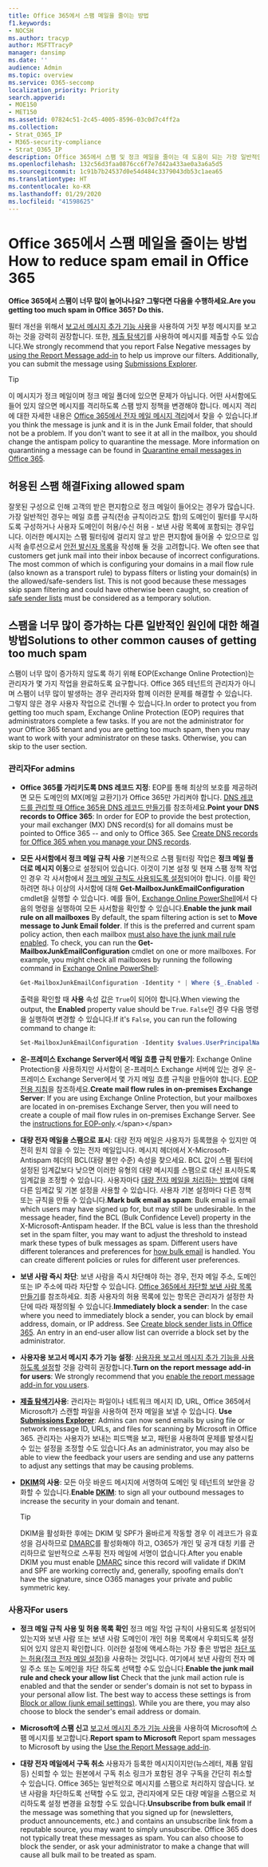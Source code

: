 ```yaml
---
title: Office 365에서 스팸 메일을 줄이는 방법
f1.keywords:
- NOCSH
ms.author: tracyp
author: MSFTTracyP
manager: dansimp
ms.date: ''
audience: Admin
ms.topic: overview
ms.service: O365-seccomp
localization_priority: Priority
search.appverid:
- MOE150
- MET150
ms.assetid: 07824c51-2c45-4005-8596-03c0d7c4ff2a
ms.collection:
- Strat_O365_IP
- M365-security-compliance
- Strat_O365_IP
description: Office 365에서 스팸 및 정크 메일을 줄이는 데 도움이 되는 가장 일반적인 방법을 알아봅니다.
ms.openlocfilehash: 132c56d3faa0876cc6f7e7d42a433ae0a3a6a5d5
ms.sourcegitcommit: 1c91b7b24537d0e54d484c3379043db53c1aea65
ms.translationtype: HT
ms.contentlocale: ko-KR
ms.lasthandoff: 01/29/2020
ms.locfileid: "41598625"
---
```

# <a name="how-to-reduce-spam-email-in-office-365"></a><span data-ttu-id="8f238-103">Office 365에서 스팸 메일을 줄이는 방법</span><span class="sxs-lookup"><span data-stu-id="8f238-103">How to reduce spam email in Office 365</span></span>

 <span data-ttu-id="8f238-104">**Office 365에서 스팸이 너무 많이 늘어나나요? 그렇다면 다음을 수행하세요.**</span><span class="sxs-lookup"><span data-stu-id="8f238-104">**Are you getting too much spam in Office 365? Do this.**</span></span>

<span data-ttu-id="8f238-p101">필터 개선을 위해서 [보고서 메시지 추가 기능 사용](https://support.office.com/article/b5caa9f1-cdf3-4443-af8c-ff724ea719d2)을 사용하여 거짓 부정 메시지를 보고하는 것을 강력히 권장합니다. 또한, [제출 탐색기](admin-submission.md)를 사용하여 메시지를 제출할 수도 있습니다.</span><span class="sxs-lookup"><span data-stu-id="8f238-p101">We strongly recommend that you report False Negative messages by [using the Report Message add-in](https://support.office.com/article/b5caa9f1-cdf3-4443-af8c-ff724ea719d2) to help us improve our filters. Additionally, you can submit the message using [Submissions Explorer](admin-submission.md).</span></span>

> [!TIP]
> <span data-ttu-id="8f238-p102">이 메시지가 정크 메일이며 정크 메일 폴더에 있으면 문제가 아닙니다. 어떤 사서함에도 들어 있지 않으면 메시지를 격리하도록 스팸 방지 정책을 변경해야 합니다. 메시지 격리에 대한 자세한 내용은 [Office 365에서 전자 메일 메시지 격리](quarantine-email-messages.md)에서 찾을 수 있습니다.</span><span class="sxs-lookup"><span data-stu-id="8f238-p102">If you think the message is junk and it is in the Junk Email folder, that should not be a problem. If you don't want to see it at all in the mailbox, you should change the antispam policy to quarantine the message. More information on quarantining a message can be found in [Quarantine email messages in Office 365](quarantine-email-messages.md).</span></span>

## <a name="fixing-allowed-spam"></a><span data-ttu-id="8f238-110">허용된 스팸 해결</span><span class="sxs-lookup"><span data-stu-id="8f238-110">Fixing allowed spam</span></span>

<span data-ttu-id="8f238-p103">잘못된 구성으로 인해 고객의 받은 편지함으로 정크 메일이 들어오는 경우가 많습니다. 가장 일반적인 경우는 메일 흐름 규칙(전송 규칙이라고도 함)의 도메인이 필터를 무시하도록 구성하거나 사용자 도메인이 허용/수신 허용 - 보낸 사람 목록에 포함되는 경우입니다. 이러한 메시지는 스팸 필터링에 걸리지 않고 받은 편지함에 들어올 수 있으므로 임시적 솔루션으로서 [안전 발신자 목록](create-safe-sender-lists-in-office-365.md)을 작성해 둘 것을 고려합니다. </span><span class="sxs-lookup"><span data-stu-id="8f238-p103">We often see that customers get junk mail into their inbox because of incorrect configurations. The most common of which is configuring your domains in a mail flow rule (also known as a transport rule) to bypass filters or listing your domain(s) in the allowed/safe-senders list. This is not good because these messages skip spam filtering and could have otherwise been caught, so creation of [safe sender lists](create-safe-sender-lists-in-office-365.md) must be considered as a temporary solution.</span></span>

## <a name="solutions-to-other-common-causes-of-getting-too-much-spam"></a><span data-ttu-id="8f238-114">스팸을 너무 많이 증가하는 다른 일반적인 원인에 대한 해결 방법</span><span class="sxs-lookup"><span data-stu-id="8f238-114">Solutions to other common causes of getting too much spam</span></span>

<span data-ttu-id="8f238-p104">스팸이 너무 많이 증가하지 않도록 하기 위해 EOP(Exchange Online Protection)는 관리자가 몇 가지 작업을 완료하도록 요구합니다. Office 365 테넌트의 관리자가 아니며 스팸이 너무 많이 발생하는 경우 관리자와 함께 이러한 문제를 해결할 수 있습니다. 그렇지 않은 경우 사용자 작업으로 건너뛸 수 있습니다.</span><span class="sxs-lookup"><span data-stu-id="8f238-p104">In order to protect you from getting too much spam, Exchange Online Protection (EOP) requires that administrators complete a few tasks. If you are not the administrator for your Office 365 tenant and you are getting too much spam, then you may want to work with your administrator on these tasks. Otherwise, you can skip to the user section.</span></span>

### <a name="for-admins"></a><span data-ttu-id="8f238-118">관리자</span><span class="sxs-lookup"><span data-stu-id="8f238-118">For admins</span></span>

- <span data-ttu-id="8f238-p105">**Office 365를 가리키도록 DNS 레코드 지정**: EOP를 통해 최상의 보호를 제공하려면 모든 도메인의 MX(메일 교환기)가 Office 365만 가리켜야 합니다. [DNS 레코드를 관리할 때 Office 365용 DNS 레코드 만들기](https://support.office.com/article/b0f3fdca-8a80-4e8e-9ef3-61e8a2a9ab23)를 참조하세요.</span><span class="sxs-lookup"><span data-stu-id="8f238-p105">**Point your DNS records to Office 365**: In order for EOP to provide the best protection, your mail exchanger (MX) DNS record(s) for all domains must be pointed to Office 365 -- and only to Office 365. See [Create DNS records for Office 365 when you manage your DNS records](https://support.office.com/article/b0f3fdca-8a80-4e8e-9ef3-61e8a2a9ab23).</span></span>

- <span data-ttu-id="8f238-p106">**모든 사서함에서 정크 메일 규칙 사용** 기본적으로 스팸 필터링 작업은 **정크 메일 폴더로 메시지 이동**으로 설정되어 있습니다. 이것이 기본 설정 및 현재 스팸 정책 작업인 경우 각 사서함에서 [정크 메일 규칙도 사용되도록 설정](https://support.office.com/article/5ae3ea8e-cf41-4fa0-b02a-3b96e21de089)되어야 합니다. 이를 확인하려면 하나 이상의 사서함에 대해 **Get-MailboxJunkEmailConfiguration** cmdlet을 실행할 수 있습니다. 예를 들어, [Exchange Online PowerShell](https://docs.microsoft.com/powershell/exchange/exchange-online/connect-to-exchange-online-powershell/connect-to-exchange-online-powershell)에서 다음의 명령을 실행하여 모든 사서함을 확인할 수 있습니다.</span><span class="sxs-lookup"><span data-stu-id="8f238-p106">**Enable the junk mail rule on all mailboxes** By default, the spam filtering action is set to **Move message to Junk Email folder**. If this is the preferred and current spam policy action, then each mailbox [must also have the junk mail rule enabled](https://support.office.com/article/5ae3ea8e-cf41-4fa0-b02a-3b96e21de089). To check, you can run the **Get-MailboxJunkEmailConfiguration** cmdlet on one or more mailboxes. For example, you might check all mailboxes by running the following command in [Exchange Online PowerShell](https://docs.microsoft.com/powershell/exchange/exchange-online/connect-to-exchange-online-powershell/connect-to-exchange-online-powershell):</span></span>

  ```powershell
  Get-MailboxJunkEmailConfiguration -Identity * | Where {$_.Enabled -eq $false}
  ```

  <span data-ttu-id="8f238-125">출력을 확인할 때 **사용** 속성 값은 `True`이 되어야 합니다.</span><span class="sxs-lookup"><span data-stu-id="8f238-125">When viewing the output, the **Enabled** property value should be `True`.</span></span> <span data-ttu-id="8f238-126">`False`인 경우 다음 명령을 실행하여 변경할 수 있습니다.</span><span class="sxs-lookup"><span data-stu-id="8f238-126">If it's `False`, you can run the following command to change it:</span></span>

  ```powershell
  Set-MailboxJunkEmailConfiguration -Identity $values.UserPrincipalName -Enabled $true
  ```

- <span data-ttu-id="8f238-p108">**온-프레미스 Exchange Server에서 메일 흐름 규칙 만들기**: Exchange Online Protection을 사용하지만 사서함이 온-프레미스 Exchange 서버에 있는 경우 온-프레미스 Exchange Server에서 몇 가지 메일 흐름 규칙을 만들어야 합니다. [EOP 전용 지침](https://docs.microsoft.com/previous-versions/exchange-server/exchange-150/jj900470(v=exchg.150))을 참조하세요.</span><span class="sxs-lookup"><span data-stu-id="8f238-p108">**Create mail flow rules in on-premises Exchange Server**: If you are using Exchange Online Protection, but your mailboxes are located in on-premises Exchange Server, then you will need to create a couple of mail flow rules in on-premises Exchange Server. See the [instructions for EOP-only](https://docs.microsoft.com/previous-versions/exchange-server/exchange-150/jj900470(v=exchg.150)).</span></span>

- <span data-ttu-id="8f238-p109">**대량 전자 메일을 스팸으로 표시**: 대량 전자 메일은 사용자가 등록했을 수 있지만 여전히 원치 않을 수 있는 전자 메일입니다. 메시지 헤더에서 X-Microsoft-Antispam 헤더의 BCL(대량 불만 수준) 속성을 찾으세요. BCL 값이 스팸 필터에 설정된 임계값보다 낮으면 이러한 유형의 대량 메시지를 스팸으로 대신 표시하도록 임계값을 조정할 수 있습니다. 사용자마다 [대량 전자 메일을 처리하는 방법](https://docs.microsoft.com/office365/SecurityCompliance/bulk-complaint-level-values)에 대해 다른 임계값 및 기본 설정을 사용할 수 있습니다. 사용자 기본 설정마다 다른 정책 또는 규칙을 만들 수 있습니다.</span><span class="sxs-lookup"><span data-stu-id="8f238-p109">**Mark bulk email as spam**: Bulk email is email which users may have signed up for, but may still be undesirable. In the message header, find the BCL (Bulk Confidence Level) property in the X-Microsoft-Antispam header. If the BCL value is less than the threshold set in the spam filter, you may want to adjust the threshold to instead mark these types of bulk messages as spam. Different users have different tolerances and preferences for [how bulk email](https://docs.microsoft.com/office365/SecurityCompliance/bulk-complaint-level-values) is handled. You can create different policies or rules for different user preferences.</span></span>

- <span data-ttu-id="8f238-p110">**보낸 사람 즉시 차단**: 보낸 사람을 즉시 차단해야 하는 경우, 전자 메일 주소, 도메인 또는 IP 주소에 따라 차단할 수 있습니다. [Office 365에서 차단할 보낸 사람 목록 만들기](create-block-sender-lists-in-office-365.md)를 참조하세요. 최종 사용자의 허용 목록에 있는 항목은 관리자가 설정한 차단에 따라 재정의될 수 있습니다.</span><span class="sxs-lookup"><span data-stu-id="8f238-p110">**Immediately block a sender**: In the case where you need to immediately block a sender, you can block by email address, domain, or IP address. See [Create block sender lists in Office 365](create-block-sender-lists-in-office-365.md). An entry in an end-user allow list can override a block set by the administrator.</span></span>

- <span data-ttu-id="8f238-137">**사용자용 보고서 메시지 추가 기능 설정**: [사용자용 보고서 메시지 추가 기능을 사용하도록 설정](enable-the-report-message-add-in.md)할 것을 강력히 권장합니다.</span><span class="sxs-lookup"><span data-stu-id="8f238-137">**Turn on the report message add-in for users**: We strongly recommend that you [enable the report message add-in for you users](enable-the-report-message-add-in.md).</span></span>

- <span data-ttu-id="8f238-138">**[제출 탐색기](admin-submission.md)사용**: 관리자는 파일이나 네트워크 메시지 ID, URL, Office 365에서 Microsoft가 스캔할 파일을 사용하여 전자 메일을 보낼 수 있습니다. </span><span class="sxs-lookup"><span data-stu-id="8f238-138">**Use [Submissions Explorer](admin-submission.md)**: Admins can now send emails by using file or network message ID, URLs, and files for scanning by Microsoft in Office 365.</span></span> <span data-ttu-id="8f238-139">관리자는 사용자가 보내는 피드백을 보고, 패턴을 사용하여 문제를 발생시킬 수 있는 설정을 조정할 수도 있습니다.</span><span class="sxs-lookup"><span data-stu-id="8f238-139">As an administrator, you may also be able to view the feedback your users are sending and use any patterns to adjust any settings that may be causing problems.</span></span>

- <span data-ttu-id="8f238-140">**[DKIM](use-dkim-to-validate-outbound-email.md)의 사용**: 모든 아웃 바운드 메시지에 서명하여 도메인 및 테넌트의 보안을 강화할 수 있습니다.</span><span class="sxs-lookup"><span data-stu-id="8f238-140">**Enable [DKIM](use-dkim-to-validate-outbound-email.md)**: to sign all your outbound messages to increase the security in your domain and tenant.</span></span>

  > [!TIP]
  > <span data-ttu-id="8f238-141">DKIM을 활성화한 후에는 DKIM 및 SPF가 올바르게 작동할 경우 이 레코드가 유효성을 검사하므로 [DMARC](use-dkim-to-validate-outbound-email.md)를 활성화해야 하고, O365가 개인 및 공개 대칭 키를 관리하므로 일반적으로 스푸핑 전자 메일에 서명이 없습니다.</span><span class="sxs-lookup"><span data-stu-id="8f238-141">After you enable DKIM you must enable [DMARC](use-dkim-to-validate-outbound-email.md) since this record will validate if DKIM and SPF are working correctly and, generally, spoofing emails don't have the signature, since O365 manages your private and public symmetric key.</span></span>

### <a name="for-users"></a><span data-ttu-id="8f238-142">사용자</span><span class="sxs-lookup"><span data-stu-id="8f238-142">For users</span></span>

- <span data-ttu-id="8f238-p112">**정크 메일 규칙 사용 및 허용 목록 확인** 정크 메일 작업 규칙이 사용되도록 설정되어 있는지와 보낸 사람 또는 보낸 사람 도메인이 개인 허용 목록에서 우회되도록 설정되어 있지 않은지 확인합니다. 이러한 설정에 액세스하는 가장 좋은 방법은 [차단 또는 허용(정크 전자 메일 설정)](https://support.office.com/article/48c9f6f7-2309-4f95-9a4d-de987e880e46)을 사용하는 것입니다. 여기에서 보낸 사람의 전자 메일 주소 또는 도메인을 차단 하도록 선택할 수도 있습니다.</span><span class="sxs-lookup"><span data-stu-id="8f238-p112">**Enable the junk mail rule and check your allow list** Check that the junk mail action rule is enabled and that the sender or sender's domain is not set to bypass in your personal allow list. The best way to access these settings is from [Block or allow (junk email settings)](https://support.office.com/article/48c9f6f7-2309-4f95-9a4d-de987e880e46). While you are there, you may also choose to block the sender's email address or domain.</span></span>

- <span data-ttu-id="8f238-146">**Microsoft에 스팸 신고** [보고서 메시지 추가 기능 사용](https://support.office.com/article/b5caa9f1-cdf3-4443-af8c-ff724ea719d2)을 사용하여 Microsoft에 스팸 메시지를 보고합니다.</span><span class="sxs-lookup"><span data-stu-id="8f238-146">**Report spam to Microsoft** Report spam messages to Microsoft by using the [Use the Report Message add-in](https://support.office.com/article/b5caa9f1-cdf3-4443-af8c-ff724ea719d2).</span></span>

- <span data-ttu-id="8f238-p113">**대량 전자 메일에서 구독 취소** 사용자가 등록한 메시지이지만(뉴스레터, 제품 알림 등) 신뢰할 수 있는 원본에서 구독 취소 링크가 포함된 경우 구독을 간단히 취소할 수 있습니다. Office 365는 일반적으로 메시지를 스팸으로 처리하지 않습니다. 보낸 사람을 차단하도록 선택할 수도 있고, 관리자에게 모든 대량 메일을 스팸으로 처리하도록 설정 변경을 요청할 수도 있습니다.</span><span class="sxs-lookup"><span data-stu-id="8f238-p113">**Unsubscribe from bulk email** If the message was something that you signed up for (newsletters, product announcements, etc.) and contains an unsubscribe link from a reputable source, you may want to simply unsubscribe. Office 365 does not typically treat these messages as spam. You can also choose to block the sender, or ask your administrator to make a change that will cause all bulk mail to be treated as spam.</span></span>
